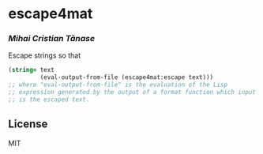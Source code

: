 # escape4mat
### _Mihai Cristian Tănase_

Escape strings so that
```lisp
(string= text
         (eval-output-from-file (escape4mat:escape text)))
;; where "eval-output-from-file" is the evaluation of the Lisp
;; expression generated by the output of a format function which input
;; is the escaped text.

```

## License

MIT